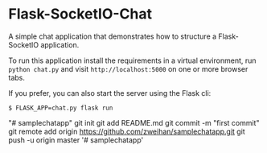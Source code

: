 Flask-SocketIO-Chat
===================

A simple chat application that demonstrates how to structure a Flask-SocketIO application.

To run this application install the requirements in a virtual environment, run `python chat.py` and visit `http://localhost:5000` on one or more browser tabs.

If you prefer, you can also start the server using the Flask cli:

    $ FLASK_APP=chat.py flask run
"# samplechatapp"  git init git add README.md git commit -m "first commit" git remote add origin https://github.com/zweihan/samplechatapp.git git push -u origin master
'# samplechatapp' 
